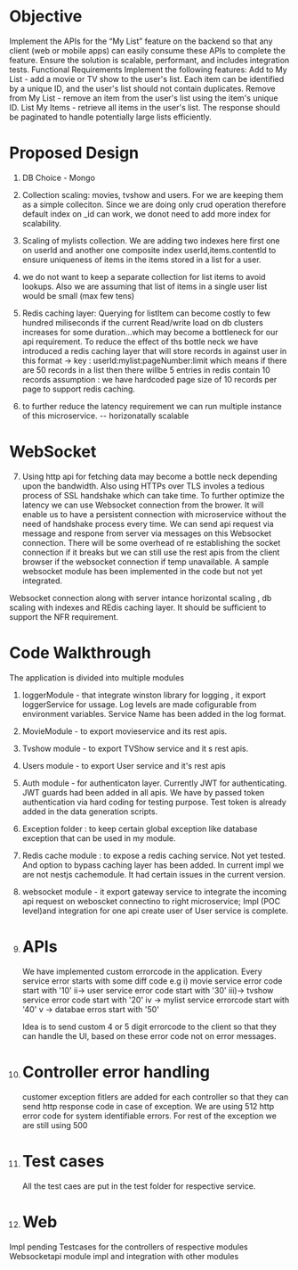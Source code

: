 

# Objective
Implement the APIs for the “My List” feature on the backend so that any client (web or mobile apps) can easily consume these APIs to complete the feature. Ensure the solution is scalable, performant,
and includes integration tests.
Functional Requirements
Implement the following features:
Add to My List - add a movie or TV show to the user's list. Each item can be identified by a unique ID, and the user's list should not contain duplicates.
Remove from My List - remove an item from the user's list using the item's unique ID.
List My Items - retrieve all items in the user's list. The response should be paginated to handle potentially large lists efficiently.

# Proposed Design
1. DB Choice - Mongo
2. Collection scaling: movies, tvshow and users. For we are keeping them as a simple colleciton. Since we are doing only crud operation therefore default index on _id can work, we donot need to add more index for scalability. 
3. Scaling of mylists collection. We are adding two indexes here first one on userId and another one composite index userId,items.contentId to ensure uniqueness of items in the items stored in a list for a user.
4. we do not want to keep a separate  collection for list items to avoid lookups. Also we are assuming that list of items in a single user list would be small (max few tens)

5. Redis caching layer: Querying for listItem can become costly to few hundred miliseconds if the current Read/write load on db clusters increases for some duration...which may become a bottleneck for our api requirement. To reduce the effect of ths bottle neck we have introduced a redis caching layer that will store records in against user in this format
   -> key : userId:mylist:pageNumber:limit
   which means if there are 50 records in a list then there willbe 5 entries in redis contain 10 records
assumption : we have hardcoded page size of 10 records per page to support redis caching.

6. to further reduce the latency requirement we can run multiple instance of this microservice. -- horizonatally scalable

# WebSocket
7. Using http api for fetching data may become a bottle neck depending upon the bandwidth. Also using HTTPs over TLS involes a tedious process of SSL handshake which can take time. To further optimize the latency we can use Websocket connection from the brower. It will enable us to have a persistent connection with microservice without the need of handshake process every time. We can send api request via message and respone from server via messages on this Websocket connection. There will be some overhead of re establishing the socket connection if it breaks but we can still use the rest apis from the client browser if the websocket connection if temp unavailable. 
A sample websocket module has been implemented in the code but not yet integrated.

Websocket connection along with server intance horizontal scaling , db scaling with indexes and REdis caching layer. It should be sufficient to support the NFR requirement.

# Code Walkthrough
The application is divided into multiple modules
1. loggerModule - that integrate winston library for logging , it export loggerService for ussage. Log levels are made cofigurable from environment variables. Service Name has been added in the log format.

2. MovieModule - to export movieservice and its rest apis. 
3. Tvshow module - to export TVShow service and it s rest apis.
4. Users module - to export User service and it's rest apis
5.  Auth module - for authenticaton layer. Currently JWT for authenticating. JWT guards had been added in all apis.  We have by passed token authentication via hard coding for testing purpose. Test token is already added in the data generation scripts.
6. Exception folder : to keep certain global exception like database exception that can be used in my module.
7. Redis cache module : to expose a redis caching service. Not yet tested. And option to bypass caching layer has been added. In current impl we are not nestjs cachemodule. It had certain issues in the current version.
8. websocket module - it export gateway service to integrate the incoming api request on weboscket connectino to right microservice; Impl (POC level)and integration for one api create user of User service is complete. 

9. # APIs
    We have implemented custom errorcode in the application. Every service error starts with some diff code e.g
    i) movie service error code start with '10'
    ii-> user service error code start with '30'
    iii)-> tvshow service error code start with '20'
    iv -> mylist service errorcode start with '40'
    v -> databae erros start with '50'
    
    Idea is to send custom 4 or 5 digit errorcode to the client so that they can handle the UI, based on these error code not on error messages.

10. # Controller error handling
    customer exception fitlers are added for each controller so that they can send http response code in case of exception. We are using 512 http error code for system identifiable errors. For rest of the exception we are still using 500

11. # Test cases
    All the test caes are put in the test folder for respective service. 

12. # Web

Impl pending
Testcases for the controllers of respective modules
Websocketapi module impl and integration with other modules
 

